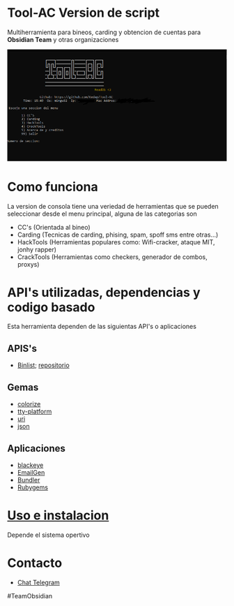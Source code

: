 # Tool-AC Version de script
Multiherramienta para bineos, carding y obtencion de cuentas para **Obsidian Team** y otras organizaciones

![Captura](/Images/Captura.png)
# Como funciona
La version de consola tiene una veriedad de herramientas que se pueden seleccionar desde el menu principal, alguna de las categorias son 
- CC's (Orientada al bineo)
- Carding (Tecnicas de carding, phising, spam, spoff sms entre otras...)
- HackTools (Herramientas populares como: Wifi-cracker, ataque MIT, jonhy rapper)
- CrackTools (Herramientas como checkers, generador de combos, proxys)
# API's utilizadas, dependencias y codigo basado
Esta herramienta dependen de las siguientas API's o aplicaciones
## APIS's
- [Binlist](https://binlist.net/); [repositorio](https://github.com/binlist/data)
## Gemas
- [colorize](https://rubygems.org/gems/colorize)
- [tty-platform](https://rubygems.org/gems/tty-platform)
- [uri](https://rubygems.org/gems/uri)
- [json](https://rubygems.org/gems/json)

## Aplicaciones
- [blackeye](https://github.com/An0nUD4Y/blackeye)
- [EmailGen](https://github.com/navisecdelta/EmailGen)
- [Bundler](https://bundler.io/)
- [Rubygems](https://rubygems.org/)
# [Uso e instalacion](/Docs/Instaladores.md)
Depende el sistema opertivo
# Contacto 
- [Chat Telegram](https://t.me/Kedap_Develop)

#TeamObsidian